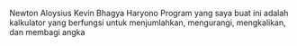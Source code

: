 Newton
Aloysius Kevin Bhagya Haryono
Program yang saya buat ini adalah kalkulator yang berfungsi untuk menjumlahkan, mengurangi, mengkalikan, dan membagi angka
